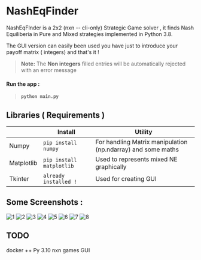 # NashEqFinder 
NashEqFInder is a 2x2 (nxn -- cli-only) Strategic Game solver , it finds Nash Equiliberia in Pure and Mixed strategies implemented in Python 3.8.

The GUI version can easily been used you have just to introduce your payoff matrix ( integers) and that's it ! 

> **Note:** The **Non integers** filled entries will be automatically rejected with an 
> error message  

#### Run the app : 
>**`python main.py`** 


## Libraries ( Requirements )
 
 |                |Install|Utility                         |
|----------------|-------------------------------|-----------------------------|
|Numpy |`pip install numpy`            |For handling Matrix manipulation (np.ndarray) and some maths           |
|Matplotlib|`pip install matplotlib`            |Used to represents mixed NE graphically           |
|Tkinter |`already installed !`|Used for creating GUI|


## Some Screenshots :
![1](https://user-images.githubusercontent.com/38104305/97726081-2c606780-1acf-11eb-8cc5-bb52bb7324b1.PNG)
![2](https://user-images.githubusercontent.com/38104305/97726090-2d919480-1acf-11eb-9c69-acd58d0a68f0.PNG)
![3](https://user-images.githubusercontent.com/38104305/97726094-2e2a2b00-1acf-11eb-8f5a-82528b91339c.PNG)
![4](https://user-images.githubusercontent.com/38104305/97726097-2e2a2b00-1acf-11eb-9f4f-ed9d557ed781.PNG)
![5](https://user-images.githubusercontent.com/38104305/97726099-2ec2c180-1acf-11eb-84c3-3b1252980d38.PNG)
![6](https://user-images.githubusercontent.com/38104305/97726100-2f5b5800-1acf-11eb-9210-e9628517f670.PNG)
![7](https://user-images.githubusercontent.com/38104305/97726102-2f5b5800-1acf-11eb-9b1b-e897742d9ac1.PNG)
![8](https://user-images.githubusercontent.com/38104305/97726107-2ff3ee80-1acf-11eb-9f46-86f0fae18738.PNG)


## TODO
docker ++ 
Py 3.10
nxn games GUI

